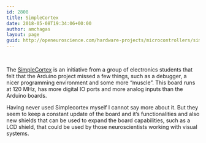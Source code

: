 ```yaml
---
id: 2808
title: SimpleCortex
date: 2018-05-08T19:34:06+00:00
author: amchagas
layout: page
guid: http://openeuroscience.com/hardware-projects/microcontrollers/simplecortex-copy/
---
```

&nbsp;

The [SimpleCortex](http://www.brc-electronics.nl/) is an initiative from a group of electronics students that felt that the Arduino project missed a few things, such as a debugger, a nicer programming environment and some more &#8220;muscle&#8221;. This board runs at 120 MHz, has more digital IO ports and more analog inputs than the Arduino boards.

Having never used Simplecortex myself I cannot say more about it. But they seem to keep a constant update of the board and it&#8217;s functionalities and also new shields that can be used to expand the board capabilities, such as a LCD shield, that could be used by those neuroscientists working with visual systems.

&nbsp;